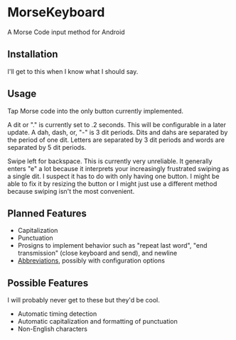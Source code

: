 # MorseKeyboard
A Morse Code input method for Android

## Installation
I'll get to this when I know what I should say.

## Usage
Tap Morse code into the only button currently implemented.

A dit or "." is currently set to .2 seconds. This will be configurable in a later update. A dah, dash, or, "-" is 3 dit periods. Dits and dahs are separated by the period of one dit. Letters are separated by 3 dit periods and words are separated by 5 dit periods.

Swipe left for backspace. This is currently very unreliable. It generally enters "e" a lot because it interprets your increasingly frustrated swiping as a single dit. I suspect it has to do with only having one button. I might be able to fix it by resizing the button or I might just use a different method because swiping isn't the most convenient.

## Planned Features
- Capitalization
- Punctuation
- Prosigns to implement behavior such as "repeat last word", "end transmission" (close keyboard and send), and newline
- [Abbreviations](https://en.wikipedia.org/wiki/Morse_code_abbreviations), possibly with configuration options

## Possible Features
I will probably never get to these but they'd be cool.
- Automatic timing detection
- Automatic capitalization and formatting of punctuation
- Non-English characters

